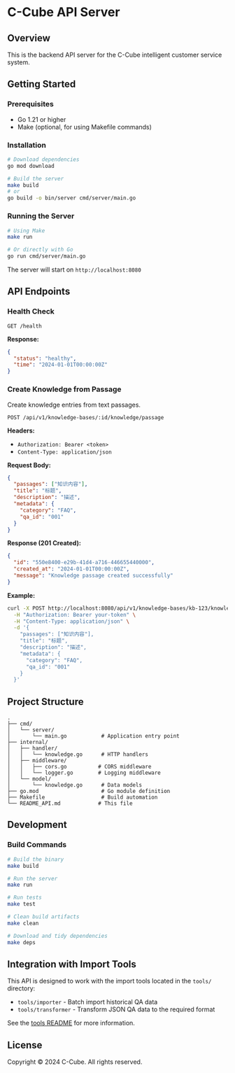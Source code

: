 # C-Cube API Server

## Overview

This is the backend API server for the C-Cube intelligent customer service system.

## Getting Started

### Prerequisites

- Go 1.21 or higher
- Make (optional, for using Makefile commands)

### Installation

```bash
# Download dependencies
go mod download

# Build the server
make build
# or
go build -o bin/server cmd/server/main.go
```

### Running the Server

```bash
# Using Make
make run

# Or directly with Go
go run cmd/server/main.go
```

The server will start on `http://localhost:8080`

## API Endpoints

### Health Check

```http
GET /health
```

**Response:**
```json
{
  "status": "healthy",
  "time": "2024-01-01T00:00:00Z"
}
```

### Create Knowledge from Passage

Create knowledge entries from text passages.

```http
POST /api/v1/knowledge-bases/:id/knowledge/passage
```

**Headers:**
- `Authorization: Bearer <token>`
- `Content-Type: application/json`

**Request Body:**
```json
{
  "passages": ["知识内容"],
  "title": "标题",
  "description": "描述",
  "metadata": {
    "category": "FAQ",
    "qa_id": "001"
  }
}
```

**Response (201 Created):**
```json
{
  "id": "550e8400-e29b-41d4-a716-446655440000",
  "created_at": "2024-01-01T00:00:00Z",
  "message": "Knowledge passage created successfully"
}
```

**Example:**
```bash
curl -X POST http://localhost:8080/api/v1/knowledge-bases/kb-123/knowledge/passage \
  -H "Authorization: Bearer your-token" \
  -H "Content-Type: application/json" \
  -d '{
    "passages": ["知识内容"],
    "title": "标题",
    "description": "描述",
    "metadata": {
      "category": "FAQ",
      "qa_id": "001"
    }
  }'
```

## Project Structure

```
.
├── cmd/
│   └── server/
│       └── main.go           # Application entry point
├── internal/
│   ├── handler/
│   │   └── knowledge.go      # HTTP handlers
│   ├── middleware/
│   │   ├── cors.go          # CORS middleware
│   │   └── logger.go        # Logging middleware
│   └── model/
│       └── knowledge.go      # Data models
├── go.mod                    # Go module definition
├── Makefile                  # Build automation
└── README_API.md            # This file
```

## Development

### Build Commands

```bash
# Build the binary
make build

# Run the server
make run

# Run tests
make test

# Clean build artifacts
make clean

# Download and tidy dependencies
make deps
```

## Integration with Import Tools

This API is designed to work with the import tools located in the `tools/` directory:

- `tools/importer` - Batch import historical QA data
- `tools/transformer` - Transform JSON QA data to the required format

See the [tools README](tools/README.md) for more information.

## License

Copyright © 2024 C-Cube. All rights reserved.

